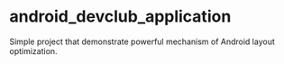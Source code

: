 # android_devclub_application
Simple project that demonstrate powerful mechanism of Android layout optimization.
